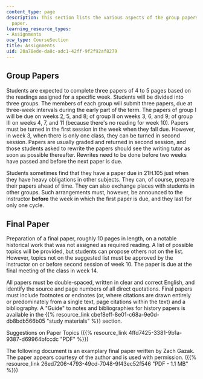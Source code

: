 ```yaml
---
content_type: page
description: This section lists the various aspects of the group papers and final
  paper.
learning_resource_types:
- Assignments
ocw_type: CourseSection
title: Assignments
uid: 20a78ede-da8c-adc1-42ff-9f2f92af8279
---
```


Group Papers
------------

Students are expected to complete three papers of 4 to 5 pages based on the readings assigned for a specific week. Students will be divided into three groups. The members of each group will submit three papers, due at three-week intervals during the early part of the term. The papers of group I will be due on weeks 2, 5, and 8; of group II on weeks 3, 6, and 9; of group III on weeks 4, 7, and 11 (because there's no reading for week 10). Papers must be turned in the first session in the week when they fall due. However, in week 3, when there is only one class, they can be turned in second session. Papers are usually graded and returned in second session, and those students asked to rewrite the papers should see the writing tutor as soon as possible thereafter. Rewrites need to be done before two weeks have passed and before the next paper is due.

Students sometimes find that they have a paper due in 21H.105 just when they have heavy obligations in other subjects. They can, of course, prepare their papers ahead of time. They can also exchange places with students in other groups. Such arrangements must, however, be announced to the instructor **before** the week in which the first paper is due, and they last for only one cycle.

Final Paper
-----------

Preparation of a final paper, roughly 10 pages in length, on a notable historical work that was not assigned as required reading. A list of possible topics will be provided, but students can propose others not on the list. However, topics not on the suggested list must be approved by the instructor on or before second session of week 10. The paper is due at the final meeting of the class in week 14.

All papers must be double-spaced, written in clear and correct English, and identify the source and page numbers of all direct quotations. Final papers must include footnotes or endnotes (or, where citations are drawn entirely or predominately from a single text, page citations within the text) and a bibliography. A "Guide" to notes and bibliographies for history papers is available in the {{% resource_link cbef8eff-8e01-c68a-9e0d-db8bdb566b05 "study materials" %}} section.

Suggestions on Paper Topics ({{% resource_link 4ffd7425-3381-9b1a-9387-d69964bfccdc "PDF" %}})

The following document is an examplary final paper written by Zach Gazak. The paper appears courtesy of the author and is used with permission. ({{% resource_link 26ed7206-4793-49cd-7048-9f43ec52f546 "PDF - 1.1 MB" %}})